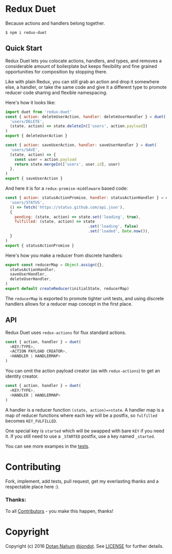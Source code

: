 # Redux Duet

Because actions and handlers belong together.

```
$ npm i redux-duet
```

## Quick Start

Redux Duet lets you colocate actions, handlers, and types, and removes
a considerable amount of boilerplate but keeps flexibility and fine grained
opportunities for composition by stopping there.

Like with plain Redux, you can still grab an action and drop it somewhere else, a handler, or
take the same code and give it a different type to promote reducer code sharing
and flexible namespacing.

Here's how it looks like:

```javascript
import duet from 'redux-duet'
const { action: deleteUserAction, handler: deleteUserHandler } = duet(
  'users/DELETE',
  (state, action) => state.deleteIn(['users', action.payload])
)
export { deleteUserAction }

const { action: saveUserAction, handler: saveUserHandler } = duet(
  'users/SAVE',
  (state, action) => {
    const user = action.payload
    return state.mergeIn(['users', user.id], user)
  },
)
export { saveUserAction }
```

And here it is for a `redux-promise-middleware` based code:

```javascript
const { action: statusActionPromise, handler: statusActionHandler } = duet(
  'users/STATUS',
  () => fetch('https://status.github.com/api.json'),
  {
    pending: (state, action) => state.set('loading', true),
    fulfilled: (state, action) => state
                                    .set('loading', false)
                                    .set('loaded', Date.now()),
  }
)
export { statusActionPromise }
```

Here's how you make a reducer from discrete handlers:

```javascript
export const reducerMap = Object.assign({},
  statusActionHandler,
  saveUserHandler,
  deleteUserHandler,
)
export default createReducer(initialState, reducerMap)
```

The `reducerMap` is exported to promote tighter unit tests,
and using discrete handlers allows for a reducer map concept
in the first place.


## API

Redux Duet uses `redux-actions` for flux standard actions.

```javascript
const { action, handler } = duet(
  <KEY/TYPE>,
  <ACTION PAYLOAD CREATOR>,
  <HANDLER | HANDLERMAP>
)
```

You can omit the action payload creator (as with `redux-actions`) to
get an identity creator.

```javascript
const { action, handler } = duet(
  <KEY/TYPE>,
  <HANDLER | HANDLERMAP>
)
```

A handler is a reducer function `(state, action)=>state`. A
handler map is a map of reducer functions where each key will
be a postfix, so `fulfilled` becomes `KEY_FULFILLED`.

One special key is `started` which will be swapped with bare
`KEY` if you need it. If you still need to use a `_STARTED` postfix,
use a key named `_started`.

You can see more exampes in the [tests](src/__tests__).

# Contributing

Fork, implement, add tests, pull request, get my everlasting thanks and a respectable place here :).


### Thanks:

To all [Contributors](https://github.com/jondot/redux-duet/graphs/contributors) - you make this happen, thanks!


# Copyright

Copyright (c) 2016 [Dotan Nahum](http://gplus.to/dotan) [@jondot](http://twitter.com/jondot). See [LICENSE](LICENSE.txt) for further details.
